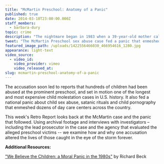 ```yaml
---
title: "McMartin Preschool: Anatomy of a Panic"
published: true
date: 2014-03-10T23:00:00.000Z
staff_members:
  - barbara-dury
topic: crime
description: "The nightmare began in 1983 when a 39-year-old mother called the police department in Manhattan Beach, California and accused a teacher at the McMartin Preschool, Raymond Buckey, of molesting her two and a half-year old son. "
tweet: "The McMartin Preschool sex abuse case fed a panic that enmeshed many day care centers across the US "
featured_image_path: /uploads/1422556466030_466954616_1280.jpg
appearance: light-text
video_source:
  - video_id:
    video_provider: vimeo
    video_released_at:
slug: mcmartin-preschool-anatomy-of-a-panic
---
```


The accusation soon led to reports that hundreds of children had been abused at the prominent preschool, and set in motion one of the longest and most expensive child molestation cases in U.S. history. It also fed a national panic about child sex abuse, satanic rituals and child pornography that enmeshed dozens of day care centers across the country.

This week's Retro Report looks back at the McMartin case and the panic that followed. Using archival footage and interviews with investigators – including the lead prosecutor in the case and the agency that evaluated the alleged preschool victims -- we examine how and why one accusation altered the lives of those caught in the eye of the storm forever.

**Additional Resources:**

["We Believe the Children: a Moral Panic in the 1980s"](http://www.amazon.com/We-Believe-Children-Moral-Panic/dp/1610392876) by Richard Beck


